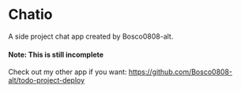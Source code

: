 # Chatio

A side project chat app created by Bosco0808-alt.

#### Note: This is still incomplete

Check out my other app if you want: https://github.com/Bosco0808-alt/todo-project-deploy
